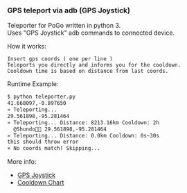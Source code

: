 ### GPS teleport via adb (GPS Joystick)

Teleporter for PoGo written in python 3.<br>
Uses "GPS Joystick" adb commands to connected device.

How it works:
```
Insert gps coords ( one per line )
Teleports you directly and informs you for the cooldown.
Cooldown time is based on distance from last coords.
```

Runtime Example:
``` bash
$ python teleporter.py 
41.668097,-0.897650
» Teleporting...
29.561898,-95.281464
» Teleporting... Distance: 8213.16km Cooldown: 2h
  @Shundo💯✨ 29.561898,-95.281464
» Teleporting... Distance: 0.0km Cooldown: 0s~30s
this should throw error
× No coords match! Skipping...
```

More info:
* [GPS Joystick](http://gpsjoystick.theappninjas.com/)
* [Cooldown Chart](https://pokexperience.com/cooldown.html)